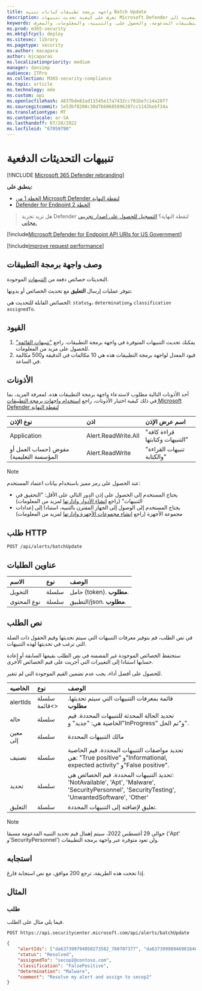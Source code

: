 ```yaml
---
title: واجهة برمجة تطبيقات كيانات تنبيه Batch Update
description: تعرف على كيفية تحديث تنبيهات Microsoft Defender لنقطة النهاية في دفعة واحدة باستخدام واجهة برمجة التطبيقات هذه. يمكنك تحديث الحالة، وتحديد، والتصنيف، والخصائص المعينة إلى.
keywords: واجهة برمجة التطبيقات، وواجهة برمجة تطبيقات الرسم البياني، وواجهة برمجة التطبيقات المدعومة، والحصول على، والتنبيه، والمعلومات، والمعرف
ms.prod: m365-security
ms.mktglfcycl: deploy
ms.sitesec: library
ms.pagetype: security
ms.author: macapara
author: mjcaparas
ms.localizationpriority: medium
manager: dansimp
audience: ITPro
ms.collection: M365-security-compliance
ms.topic: article
ms.technology: mde
ms.custom: api
ms.openlocfilehash: 4837bde82ad11545e17a7432cc701be7c14a28f7
ms.sourcegitcommit: 1e53bf8208c30d7b60685896207cc1142bebf34a
ms.translationtype: MT
ms.contentlocale: ar-SA
ms.lasthandoff: 07/28/2022
ms.locfileid: "67059790"
---
```

# <a name="batch-update-alerts"></a>تنبيهات التحديثات الدفعية

[!INCLUDE [Microsoft 365 Defender rebranding](../../includes/microsoft-defender.md)]


**ينطبق على:** 
- [الخطة 1 من Microsoft Defender لنقطة النهاية](https://go.microsoft.com/fwlink/p/?linkid=2154037)
- [Defender for Endpoint الخطة 2](https://go.microsoft.com/fwlink/p/?linkid=2154037)

>هل تريد تجربة Defender لنقطة النهاية؟ [التسجيل للحصول على إصدار تجريبي مجاني.](https://signup.microsoft.com/create-account/signup?products=7f379fee-c4f9-4278-b0a1-e4c8c2fcdf7e&ru=https://aka.ms/MDEp2OpenTrial?ocid=docs-wdatp-exposedapis-abovefoldlink)

[!include[Microsoft Defender for Endpoint API URIs for US Government](../../includes/microsoft-defender-api-usgov.md)]

[!include[Improve request performance](../../includes/improve-request-performance.md)]


## <a name="api-description"></a>وصف واجهة برمجة التطبيقات

التحديثات خصائص دفعة من [التنبيهات](alerts.md) الموجودة.

تتوفر عمليات إرسال **التعليق** مع تحديث الخصائص أو بدونها.

الخصائص القابلة للتحديث هي: `status`و، `determination`و `classification` `assignedTo`.

## <a name="limitations"></a>القيود

1. يمكنك تحديث التنبيهات المتوفرة في واجهة برمجة التطبيقات. راجع ["تنبيهات القائمة"](get-alerts.md) للحصول على مزيد من المعلومات.
2. قيود المعدل لواجهة برمجة التطبيقات هذه هي 10 مكالمات في الدقيقة و500 مكالمة في الساعة.

## <a name="permissions"></a>الأذونات

أحد الأذونات التالية مطلوب لاستدعاء واجهة برمجة التطبيقات هذه. لمعرفة المزيد، بما في ذلك كيفية اختيار الأذونات، راجع [استخدام واجهات برمجة التطبيقات Microsoft Defender لنقطة النهاية](apis-intro.md)

نوع الإذن | اذن | اسم عرض الإذن
:---|:---|:---
Application | Alert.ReadWrite.All | "قراءة كافة التنبيهات وكتابتها"
مفوض (حساب العمل أو المؤسسة التعليمية) | Alert.ReadWrite | "تنبيهات القراءة والكتابة"

> [!NOTE]
> عند الحصول على رمز مميز باستخدام بيانات اعتماد المستخدم:
>
> - يحتاج المستخدم إلى الحصول على إذن الدور التالي على الأقل: "التحقيق في التنبيهات" (راجع [إنشاء الأدوار وإدارتها](user-roles.md) لمزيد من المعلومات)
> - يحتاج المستخدم إلى الوصول إلى الجهاز المقترن بالتنبيه، استنادا إلى إعدادات مجموعة الأجهزة (راجع [إنشاء مجموعات الأجهزة وإدارتها](machine-groups.md) لمزيد من المعلومات)

## <a name="http-request"></a>طلب HTTP

```http
POST /api/alerts/batchUpdate
```

## <a name="request-headers"></a>عناوين الطلبات

الاسم|نوع|الوصف
:---|:---|:---
التخويل | سلسلة | حامل {token}. **مطلوب**.
نوع المحتوى | سلسلة | التطبيق/json. **مطلوب**.

## <a name="request-body"></a>نص الطلب

في نص الطلب، قم بتوفير معرفات التنبيهات التي سيتم تحديثها وقيم الحقول ذات الصلة التي ترغب في تحديثها لهذه التنبيهات.

ستحتفظ الخصائص الموجودة غير المضمنة في نص الطلب بقيمها السابقة أو إعادة حسابها استنادا إلى التغييرات التي أجريت على قيم الخصائص الأخرى.

للحصول على أفضل أداء، يجب عدم تضمين القيم الموجودة التي لم تتغير.

الخاصيه | نوع | الوصف
:---|:---|:---
alertIds | سلسلة قائمة&lt;&gt;| قائمة بمعرفات التنبيهات التي سيتم تحديثها. **مطلوب**
حاله | سلسلة | تحديد الحالة المحدثة للتنبيهات المحددة. قيم الخاصية هي: "جديد" و"InProgress" و"تم الحل".
معين إلى | سلسلة | مالك التنبيهات المحددة
تصنيف | سلسلة | تحديد مواصفات التنبيهات المحددة. قيم الخاصية هي: "True positive" و"Informational, expected activity" و"False positive".
تحديد | سلسلة | تحديد التنبيهات المحددة. قيم الخصائص هي: 'NotAvailable', 'Apt', 'Malware', 'SecurityPersonnel', 'SecurityTesting', 'UnwantedSoftware', 'Other'
التعليق | سلسلة | تعليق لإضافته إلى التنبيهات المحددة.

>[!NOTE]
>حوالي 29 أغسطس 2022، سيتم إهمال قيم تحديد التنبيه المدعومة مسبقا ('Apt' و'SecurityPersonnel') ولن تعود متوفرة عبر واجهة برمجة التطبيقات.

## <a name="response"></a>استجابه

إذا نجحت هذه الطريقة، ترجع 200 موافق، مع نص استجابة فارغ.

## <a name="example"></a>المثال

### <a name="request"></a>طلب

فيما يلي مثال على الطلب.

```http
POST https://api.securitycenter.microsoft.com/api/alerts/batchUpdate
```

```json
{
    "alertIds": ["da637399794050273582_760707377", "da637399989469816469_51697947354"],
    "status": "Resolved",
    "assignedTo": "secop2@contoso.com",
    "classification": "FalsePositive",
    "determination": "Malware",
    "comment": "Resolve my alert and assign to secop2"
}
```
